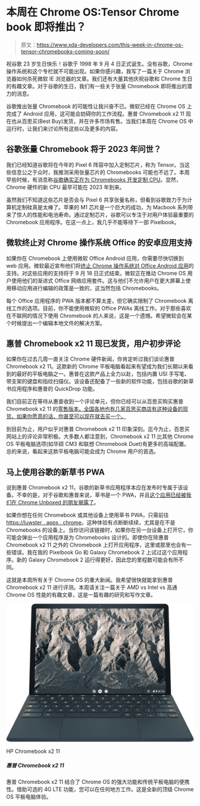 # 本周在 Chrome OS:Tensor Chrome book 即将推出？

> 原文：<https://www.xda-developers.com/this-week-in-chrome-os-tensor-chromebooks-coming-soon/>

祝谷歌 23 岁生日快乐！谷歌于 1998 年 9 月 4 日正式诞生。没有谷歌，Chrome 操作系统和这个专栏就不可能出现。如果你感兴趣，我写了一篇关于 Chrome 浏览器如何杀死微软 IE 浏览器的文章。我们还有大量其他庆祝谷歌和 Chrome 生日的有趣文章。对于谷歌的生日，我们有一些关于张量 Chromebook 即将推出的潜力的消息。

谷歌推出张量 Chromebook 的可能性让我兴奋不已。微软已经在 Chrome OS 上完成了 Android 应用，这可能会妨碍你的工作流程。惠普 Chromebook x2 11 现在也从百思买(Best Buy)发货，并在许多市场有售。当我们本周在 Chrome OS 中运行时，让我们来讨论所有这些以及更多的内容。

## 谷歌张量 Chromebook 将于 2023 年问世？

我们已经知道谷歌将在今年的 Pixel 6 阵容中加入定制芯片，称为 Tensor。当这些信息公之于众时，我推测采用张量芯片的 Chromebooks 可能也不远了。本周早些时候，有消息称[谷歌确实正在为 Chromebooks 开发定制 CPU](https://www.xda-developers.com/google-could-launch-custom-cpu-chromebooks-2023/)。显然，Chrome 硬件的新 CPU 最早可能在 2023 年到来。

虽然我们不知道这些芯片是否会与 Pixel 6 共享张量名称，但看到谷歌致力于为计算机定制硅真是太棒了。苹果的 M1 芯片是一个巨大的成功，为 Macbook 系列带来了惊人的性能和电池寿命。通过定制芯片，谷歌可以专注于对用户体验最重要的 Chromebook 应用程序。在这一点上，我几乎不能等待下一部 Pixelbook。

## 微软终止对 Chrome 操作系统 Office 的安卓应用支持

如果你在 Chromebook 上使用微软 Office Android 应用，你需要尽快切换到 web 应用。微软最近宣布他们将[终止 Chrome 操作系统对 Office Android 应用](https://www.xda-developers.com/microsoft-office-apps-android-no-longer-work-on-chrome-os/)的支持。对这些应用的支持将于 9 月 18 日正式结束。微软正在推动 Chrome OS 用户使用他们的渐进式 Office 网络应用套件。这与他们不允许用户在更大屏幕上使用移动应用进行编辑的政策是一致的，这当然包括 Chromebooks。

每个 Office 应用程序的 PWA 版本都不算太差，但它确实限制了 Chromebook 离线工作的选项。目前，你不能使用微软的 Office PWAs 离线工作。对于那些喜欢在不联网的情况下使用 Chromebook 的人来说，这是一个遗憾。希望微软会在某个时候提出一个编辑本地文件的解决方案。

## 惠普 Chromebook x2 11 现已发货，用户初步评论

如果你在过去几周一直关注 Chrome 硬件新闻，你肯定听过我们谈论惠普 Chromebook x2 11。这款新的 Chrome 平板电脑看起来有望成为我们长期以来看到的最好的平板电脑之一。惠普在这款产品上全力以赴，包括内置 USI 手写笔、带支架的键盘和指纹扫描仪。该设备还配备了一些新的软件功能，包括谷歌的新草书应用程序和惠普的 QuickDrop 功能。

我们目前正在等待从惠普收到一个评论单元，但你已经可以从百思买购买惠普 Chromebook x2 11 的[零售版本。全国各地也有几家百思买商店有这种设备的现货。如果你愿意的话，你甚至可以现在就去买一个。](https://shop-links.co/1751120722486584881?u1=2a75c41c-5ba4-4b65-a8f7-b0e398a44674)

到目前为止，用户似乎对惠普 Chromebook x2 11 印象深刻。迄今为止，百思买网站上的评论非常积极。大多数人都注意到，Chromebook x2 11 比其他 Chrome OS 平板电脑选项(如华硕 CM3 和联想 Chromebook Duet)有更多的高端配置。总的来说，看起来这款平板电脑可能会成为 Chrome 用户的首选。

## 马上使用谷歌的新草书 PWA

说到惠普 Chromebook x2 11，谷歌的新草书应用程序本应在发布时专属于该设备。不幸的是，对于谷歌和惠普来说，草书是一个 PWA，并且[这个应用已经被我们在 Chrome Unboxed 的朋友揭露了](https://chromeunboxed.com/how-to-install-cursive-pwa-web-app-handwriting-google-chromebook)。

如果你想在任何 Chromebook 或其他设备上使用草书 PWA，只需前往[https://luwster . apps . chrome](https://cursive.apps.chrome/)。这种体验有点断断续续，尤其是在不是 Chromebooks 的设备上。当你访问该链接时，如果你在另一台设备上打开它，你可能会弹出一个应用程序是为 Chromebooks 设计的。即使你在除惠普 Chromebook x2 11 之外的 Chromebook 上打开应用程序，这里或那里也会有一些错误。我在我的 Pixelbook Go 和 Galaxy Chromebook 2 上试过这个应用程序。新的 Galaxy Chromebook 2 运行得更好，因此您的里程数可能会有所不同。

这就是本周所有关于 Chrome OS 的重大新闻。我希望很快就能拿到惠普 Chromebook x2 11 进行评测。本周请关注一篇关于 AMD vs Intel vs 高通 Chrome OS 性能的有趣文章，这是一篇有趣的研究和写作文章。

 <picture>![The HP Chromebook x2 11 combines the power of Chrome OS with the portability of a traditional tablet. You can work anywhere thanks to the optional 4G LTE capability. This is the new top of the line Chrome OS tablet experience.](img/dee1fca4ccd8e2440cc9f227cb74a5aa.png)</picture> 

HP Chromebook x2 11

##### 惠普 Chromebook x2 11

惠普 Chromebook x2 11 结合了 Chrome OS 的强大功能和传统平板电脑的便携性。借助可选的 4G LTE 功能，您可以在任何地方工作。这是全新的顶级 Chrome OS 平板电脑体验。